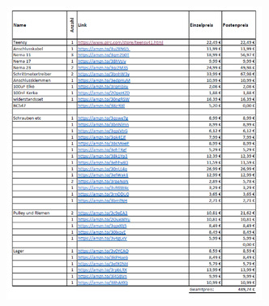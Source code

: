 ![Board Preview](https://github.com/AMPrO-3D/Roboterarm/blob/main/blob/Bilder/Warenkorb.PNG?raw=true)